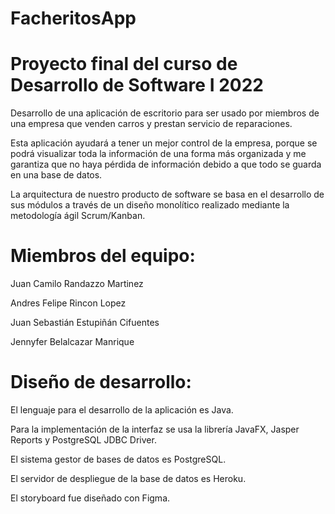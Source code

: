 ﻿# FacheritosApp
# Proyecto final del curso de Desarrollo de Software I 2022

Desarrollo de una aplicación de escritorio para ser usado por miembros de una empresa que venden carros y prestan servicio de reparaciones.

Esta aplicación ayudará a tener un mejor control de la empresa, porque se podrá visualizar toda la información de una forma más organizada y me garantiza que no haya pérdida de información debido a que todo se guarda en una base de datos.

La arquitectura de nuestro producto de software se basa en el desarrollo de sus módulos a través de un diseño monolítico realizado mediante la metodología ágil Scrum/Kanban.

# Miembros del equipo:

Juan Camilo Randazzo Martinez

Andres Felipe Rincon Lopez

Juan Sebastián Estupiñán Cifuentes

Jennyfer Belalcazar Manrique

# Diseño de desarrollo: 
El lenguaje para el desarrollo de la aplicación es Java.

Para la implementación de la interfaz se usa la librería JavaFX, Jasper Reports y PostgreSQL JDBC Driver.

El sistema gestor de bases de datos es PostgreSQL.

El servidor de despliegue de la base de datos es Heroku.

El storyboard fue diseñado con Figma.
